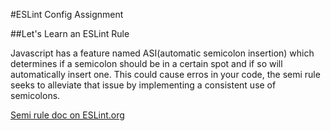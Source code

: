 #ESLint Config Assignment

##Let's Learn an ESLint Rule

Javascript has a feature named ASI(automatic semicolon insertion) which determines if a semicolon should be in a certain spot and if so will automatically insert one. This could cause erros in your code, the semi rule seeks to alleviate that issue by implementing a consistent use of semicolons.

[Semi rule doc on ESLint.org](https://eslint.org/docs/latest/rules/semi)